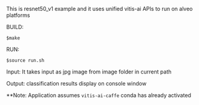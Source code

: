 This is resnet50_v1 example and it uses unified vitis-ai APIs to run on alveo platforms

BUILD: 

    $make

RUN:

    $source run.sh

Input: It takes input as jpg image from image folder in current path

Output: classification results display on console window

**Note: Application assumes `vitis-ai-caffe` conda has already activated  

